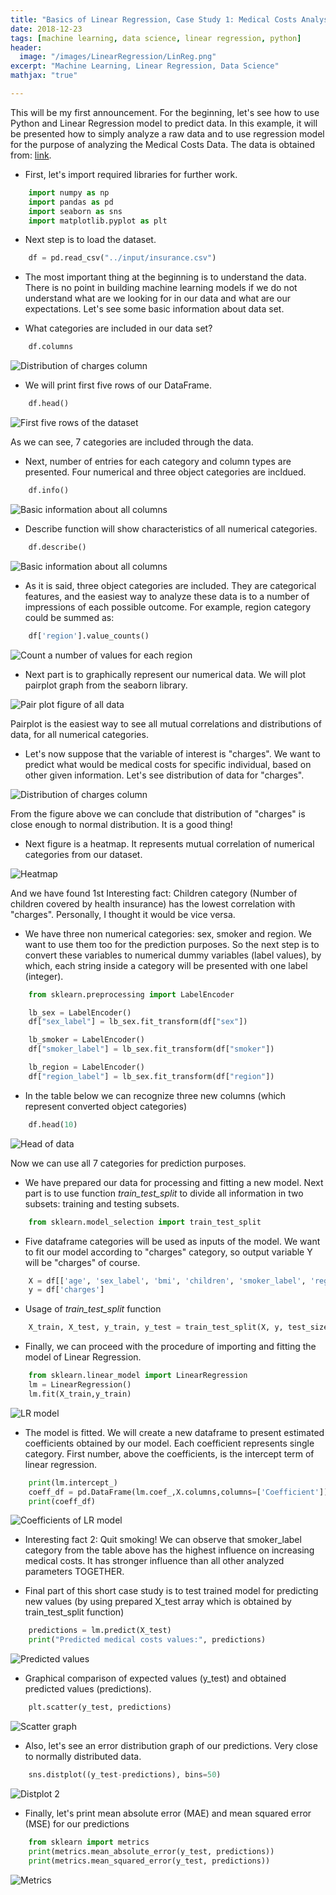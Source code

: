 ```yaml
---
title: "Basics of Linear Regression, Case Study 1: Medical Costs Analysis"
date: 2018-12-23
tags: [machine learning, data science, linear regression, python]
header:
  image: "/images/LinearRegression/LinReg.png"
excerpt: "Machine Learning, Linear Regression, Data Science"
mathjax: "true"

---
```

This will be my first announcement. For the beginning, let's see how to use Python and Linear Regression model to predict data. In this example, it will be presented how to simply analyze a raw data and to use regression model for the purpose of analyzing the Medical Costs Data. The data is obtained from: [link](https://www.kaggle.com/mirichoi0218/insurance).

* First, let's import required libraries for further work.

```python
    import numpy as np
    import pandas as pd
    import seaborn as sns
    import matplotlib.pyplot as plt
```

* Next step is to load the dataset.

```python
    df = pd.read_csv("../input/insurance.csv")
```

*  The most important thing at the beginning is to understand the data. There is no point in building machine learning models if we do not understand what are we looking for in our data and what are our expectations. Let's see some basic information about data set.

+ What categories are included in our data set?

```python
    df.columns
```
  <img src="{{ site.url }}{{ site.baseurl }}/images/LinearRegression/dfColumns.png" alt="Distribution of charges column">

+ We will print first five rows of our DataFrame.

```python
    df.head()
```
<img src="{{ site.url }}{{ site.baseurl }}/images/LinearRegression/dfHead.png" alt="First five rows of the dataset">

  As we can see, 7 categories are included through the data.

+ Next, number of entries for each category and column types are presented. Four numerical and three object categories are incldued.

```python
    df.info()
```
<img src="{{ site.url }}{{ site.baseurl }}/images/LinearRegression/dfInfo.png" alt="Basic information about all columns">

+ Describe function will show  characteristics of all numerical categories.

```python
    df.describe()
```
<img src="{{ site.url }}{{ site.baseurl }}/images/LinearRegression/dfDescribe.png" alt="Basic information about all columns">

+ As it is said, three object categories are included. They are categorical features, and the easiest way to analyze these data is to a number of impressions of each possible outcome. For example, region category could be summed as:

```python
    df['region'].value_counts()
```
<img src="{{ site.url }}{{ site.baseurl }}/images/LinearRegression/dfRegion.png" alt="Count a number of values for each region">


* Next part is to graphically represent our numerical data. We will plot pairplot graph from the seaborn library.

<img src="{{ site.url }}{{ site.baseurl }}/images/LinearRegression/PairPlot.png" alt="Pair plot figure of all data">

Pairplot is the easiest way to see all mutual correlations and distributions of data, for all numerical categories.

* Let's now suppose that the variable of interest is "charges". We want to predict what would be medical costs for specific individual, based on other given information. Let's see distribution of data for "charges".

<img src="{{ site.url }}{{ site.baseurl }}/images/LinearRegression/distplot.png" alt="Distribution of charges column">

From the figure above we can conclude that distribution of "charges" is close enough to normal distribution. It is a good thing!

* Next figure is a heatmap. It represents mutual correlation of numerical categories from our dataset.

<img src="{{ site.url }}{{ site.baseurl }}/images/LinearRegression/heatmap.png" alt="Heatmap">

And we have found 1st Interesting fact: Children category (Number of children covered by health insurance) has the lowest correlation with "charges". Personally, I thought it would be vice versa.

* We have three non numerical categories: sex, smoker and region. We want to use them too for the prediction purposes. So the next step is to convert these variables to numerical dummy variables (label values), by which, each string inside a category will be presented with one label (integer).

```python
    from sklearn.preprocessing import LabelEncoder

    lb_sex = LabelEncoder()
    df["sex_label"] = lb_sex.fit_transform(df["sex"])

    lb_smoker = LabelEncoder()
    df["smoker_label"] = lb_sex.fit_transform(df["smoker"])

    lb_region = LabelEncoder()
    df["region_label"] = lb_sex.fit_transform(df["region"])
```

* In the table below we can recognize three new columns (which represent converted object categories)

```python
    df.head(10)
```
<img src="{{ site.url }}{{ site.baseurl }}/images/LinearRegression/dfHead2.png" alt="Head of data">

Now we can use all 7 categories for prediction purposes.

* We have prepared our data for processing and fitting a new model. Next part is to use function *train_test_split* to divide all information in two subsets: training and testing subsets.

```python
    from sklearn.model_selection import train_test_split
```
+ Five dataframe categories will be used as inputs of the model. We want to fit our model according to "charges" category, so output variable Y will be "charges" of course.

```python
    X = df[['age', 'sex_label', 'bmi', 'children', 'smoker_label', 'region_label']]
    y = df['charges']
```

+ Usage of *train_test_split* function

```python
    X_train, X_test, y_train, y_test = train_test_split(X, y, test_size=0.4)
```

* Finally, we can proceed with the procedure of importing and fitting the model of Linear Regression.

```python
    from sklearn.linear_model import LinearRegression
    lm = LinearRegression()
    lm.fit(X_train,y_train)
```
<img src="{{ site.url }}{{ site.baseurl }}/images/LinearRegression/LRmodel.png" alt="LR model">

* The model is fitted. We will create a new dataframe to present estimated coefficients obtained by our model. Each coefficient represents single category. First number, above the coefficients, is the intercept term of linear regression.

```python
    print(lm.intercept_)
    coeff_df = pd.DataFrame(lm.coef_,X.columns,columns=['Coefficient'])
    print(coeff_df)
```
<img src="{{ site.url }}{{ site.baseurl }}/images/LinearRegression/coeff.png" alt="Coefficients of LR model">

* Interesting fact 2: Quit smoking! We can observe that smoker_label category from the table above has the highest influence on increasing medical costs. It has stronger influence than all other analyzed parameters TOGETHER.

* Final part of this short case study is to test trained model for predicting new values (by using prepared X_test array which is obtained by train_test_split function)

```python
    predictions = lm.predict(X_test)
    print("Predicted medical costs values:", predictions)
```
<img src="{{ site.url }}{{ site.baseurl }}/images/LinearRegression/PredictedValues.png" alt="Predicted values">

+ Graphical comparison of expected values (y_test) and obtained predicted values (predictions).

```python
    plt.scatter(y_test, predictions)
```

<img src="{{ site.url }}{{ site.baseurl }}/images/LinearRegression/scatter.png" alt="Scatter graph">

+ Also, let's see an error distribution graph of our predictions. Very close to normally distributed data.

```python
    sns.distplot((y_test-predictions), bins=50)
```
<img src="{{ site.url }}{{ site.baseurl }}/images/LinearRegression/distplot2.png" alt="Distplot 2">

+ Finally, let's print mean absolute error (MAE) and mean squared error (MSE) for our predictions

```python
    from sklearn import metrics
    print(metrics.mean_absolute_error(y_test, predictions))
    print(metrics.mean_squared_error(y_test, predictions))
```

<img src="{{ site.url }}{{ site.baseurl }}/images/LinearRegression/metrics.png" alt="Metrics">
